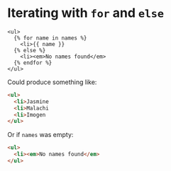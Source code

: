 # Iterating with `for` and `else`

```html.oxip
<ul>
  {% for name in names %}
    <li>{{ name }}
  {% else %}
    <li><em>No names found</em>
  {% endfor %}
</ul>
```

Could produce something like:

```html
<ul>
  <li>Jasmine
  <li>Malachi
  <li>Imogen
</ul>
```

Or if `names` was empty:

```html
<ul>
  <li><em>No names found</em>
</ul>
```
